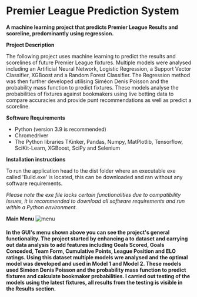 # Premier League Prediction System
**A machine learning project that predicts Premier League Results and scoreline, predominantly using regression.**

**Project Description**

The following project uses machine learning to predict the results and scorelines of future Premier League fixtures. Multiple models were analysed including an Artificial Neural Network, Logistic Regression, a Support Vector Classifier, XGBoost and a Random Forest Classifier. The Regression method was then further developed utilising Siméon Denis Poisson and the probability mass function to predict fixtures. These models analyse the probabilities of fixtures against bookmakers using live betting data to compare accuracies and provide punt recommendations as well as predict a scoreline.

**Software Requirements**

- Python (version 3.9 is recommended)
- Chromedriver
- The Python libraries TKinker, Pandas, Numpy, MatPlotlib, Tensorflow, SciKit-Learn, XGBoost, SciPy and Selenium

**Installation instructions**

To run the application head to the dist folder where an executable exe called 'Build.exe' is located, this can be downloaded and ran without any software requirements. 

*Please note the exe file lacks certain functionalities due to compatibility issues, it is recommended to download all software requirements and run within a Python environment.*

**Main Menu**
![menu](https://user-images.githubusercontent.com/43520641/117599176-35e32000-b141-11eb-87f5-36abcfa914ee.PNG)


#### In the GUI's menu shown above you can see the project's general functionality. The project started by enhancing a to dataset and carrying out data analysis to add features including Goals Scored, Goals Conceded, Team Form, Cumulative Points, League Position and ELO ratings. Using this dataset multiple models wre analysed and the optimal model was developed and used in Model 1 and Model 2. These models used Siméon Denis Poisson and the probability mass function to predict fixtures and calculate bookmaker probabilities. I carried out testing of the models using the latest fixtures, all results from the testing is visible in the Results section.
